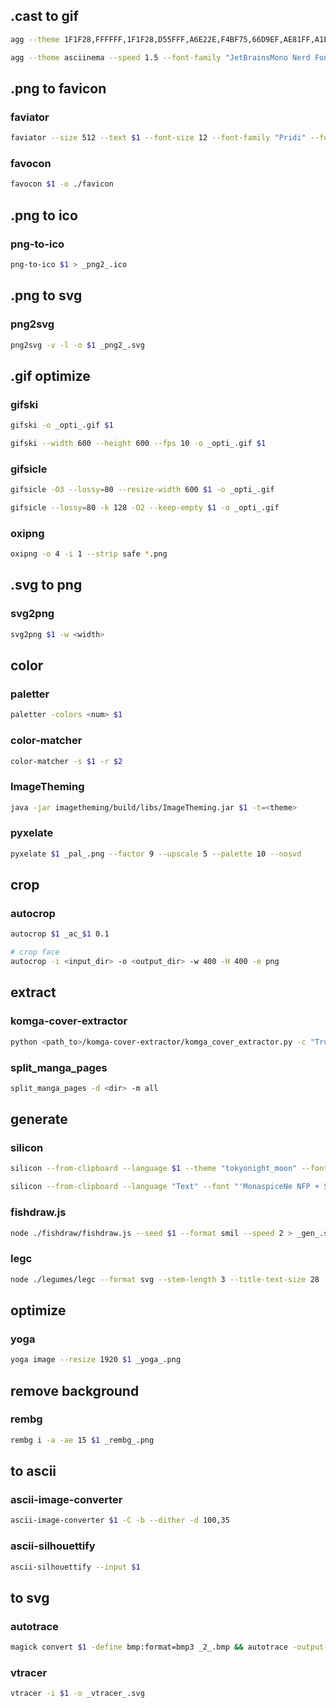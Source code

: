 

## .cast to gif

```sh
agg --theme 1F1F28,FFFFFF,1F1F28,D55FFF,A6E22E,F4BF75,66D9EF,AE81FF,A1EFE4,F8F8F2,75715E,D55FFF,A6E22E,F4BF75,66D9EF,AE81FF,A1EFE4,F9F8F5 --speed 1.5 --font-family "JetBrainsMono Nerd Font Mono" --font-size 14 --fps-cap 30 $1 _cast2_.gif
```

```sh
agg --theme asciinema --speed 1.5 --font-family "JetBrainsMono Nerd Font Mono" --font-size 14 --fps-cap 30 $1 _cast2_.gif
```

## .png to favicon

### faviator

```sh
faviator --size 512 --text $1 --font-size 12 --font-family "Pridi" --font-color #000 --font-weight 400 --background-color #fff --border-width 0 --border-color 0 --border-radius 0 -o favicon.png
```

### favocon

```sh
favocon $1 -o ./favicon
```

## .png to ico

### png-to-ico

```sh
png-to-ico $1 > _png2_.ico
```

## .png to svg

### png2svg

```sh
png2svg -v -l -o $1 _png2_.svg
```

## .gif optimize

### gifski

```sh
gifski -o _opti_.gif $1
```

```sh
gifski --width 600 --height 600 --fps 10 -o _opti_.gif $1
```

### gifsicle

```sh
gifsicle -O3 --lossy=80 --resize-width 600 $1 -o _opti_.gif
```

```sh
gifsicle --lossy=80 -k 128 -O2 --keep-empty $1 -o _opti_.gif
```

### oxipng

```sh
oxipng -o 4 -i 1 --strip safe *.png
```

## .svg to png

### svg2png

```sh
svg2png $1 -w <width>
```

## color

### paletter

```sh
paletter -colors <num> $1
```

### color-matcher

```sh
color-matcher -s $1 -r $2
```

### ImageTheming

```sh
java -jar imagetheming/build/libs/ImageTheming.jar $1 -t=<theme>
```

### pyxelate

```sh
pyxelate $1 _pal_.png --factor 9 --upscale 5 --palette 10 --nosvd
```

## crop

### autocrop

```sh
autocrop $1 _ac_$1 0.1
```

```sh
# crop face
autocrop -i <input_dir> -o <output_dir> -w 400 -H 400 -e png
```

## extract
### komga-cover-extractor

```sh
python <path_to>/komga-cover-extractor/komga_cover_extractor.py -c "True" -cq "70" -p .
```

### split_manga_pages

```sh
split_manga_pages -d <dir> -m all
```

## generate

### silicon

```sh
silicon --from-clipboard --language $1 --theme "tokyonight_moon" --font "'MonaspiceNe NFP + Sarasa Gothic SC + WFM Sans SC'=16" --no-window-controls --pad-horiz 0 --pad-vert 0 --background "#222436" --tab-width 2 --line-offset 0 --line-pad 4 --output _silicon_.png
```

```sh
silicon --from-clipboard --language "Text" --font "'MonaspiceNe NFP + Sarasa Gothic SC + WFM Sans SC'=16" --no-window-controls --pad-horiz 0 --pad-vert 0 --background "#fffff8" --tab-width 2 --line-offset 0 --line-pad 4 --output _silicon_.png
```

### fishdraw.js

```sh
node ./fishdraw/fishdraw.js --seed $1 --format smil --speed 2 > _gen_.svg
```

### legc

```sh
node ./legumes/legc --format svg --stem-length 3 --title-text-size 28 --page-margin-x 120 $1 > _gen_.svg
```

## optimize
### yoga

```sh
yoga image --resize 1920 $1 _yoga_.png
```

## remove background

### rembg

```sh
rembg i -a -ae 15 $1 _rembg_.png
```

## to ascii

### ascii-image-converter

```sh
ascii-image-converter $1 -C -b --dither -d 100,35
```

### ascii-silhouettify

```sh
ascii-silhouettify --input $1
```

## to svg

### autotrace

```sh
magick convert $1 -define bmp:format=bmp3 _2_.bmp && autotrace -output-file _img2_.svg -input-format bmp -despeckle-level <level> -color-count <num> _2_.bmp
```

### vtracer

```sh
vtracer -i $1 -o _vtracer_.svg
```

